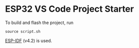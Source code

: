 # ESP32 VS Code Project Starter

To build and flash the project, run
```console
source script.sh
```
[ESP-IDF](https://github.com/espressif/esp-idf) (v4.2) is used.